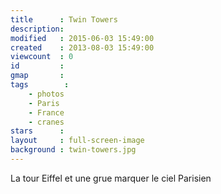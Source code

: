 ```yaml
---
title      : Twin Towers
description: 
modified   : 2015-06-03 15:49:00
created    : 2013-08-03 15:49:00
viewcount  : 0
id         : 
gmap       : 
tags        :
    - photos
    - Paris
    - France
    - cranes
stars      : 
layout     : full-screen-image
background : twin-towers.jpg
---
```


La tour Eiffel et une grue marquer le ciel Parisien

